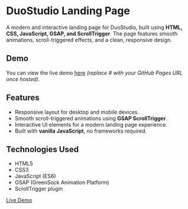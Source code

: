 # DuoStudio Landing Page

A modern and interactive landing page for DuoStudio, built using **HTML, CSS, JavaScript, GSAP, and ScrollTrigger**. The page features smooth animations, scroll-triggered effects, and a clean, responsive design.

## Demo

You can view the live demo [here](#) *(replace # with your GitHub Pages URL once hosted)*.

## Features

- Responsive layout for desktop and mobile devices.
- Smooth scroll-triggered animations using **GSAP ScrollTrigger**.
- Interactive UI elements for a modern landing page experience.
- Built with **vanilla JavaScript**, no frameworks required.

## Technologies Used

- HTML5
- CSS3
- JavaScript (ES6)
- GSAP (GreenSock Animation Platform)
- ScrollTrigger plugin



[Live Demo](https://anu1606-dev.github.io/DuoStudio-landing-page/)
